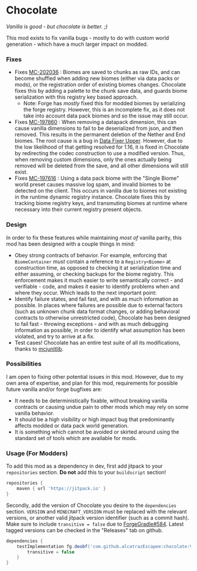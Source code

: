 # Chocolate

*Vanilla is good - but chocolate is better. ;)*

This mod exists to fix vanilla bugs - mostly to do with custom world generation - which have a much larger impact on modded.

### Fixes

- Fixes [MC-202036](https://bugs.mojang.com/browse/MC-202036) : Biomes are saved to chunks as raw IDs, and can become shuffled when adding new biomes (either via data packs or mods), or the registration order of existing biomes changes. Chocolate fixes this by adding a palette to the chunk save data, and guards biome serialization with this registry key based approach.
  - Note: Forge has *mostly* fixed this for modded biomes by serializing the forge registry. However, this is an incomplete fix, as it does not take into account data pack biomes and so the issue may still occur. 
- Fixes [MC-197860](https://bugs.mojang.com/browse/MC-197860) : When removing a datapack dimension, this can cause vanilla dimensions to fail to be deserialized from json, and then removed. This results in the permanent deletion of the Nether and End biomes. The root cause is a bug in [Data Fixer Upper](https://github.com/Mojang/DataFixerUpper/pull/55). However, due to the low likelihood of that getting resolved for 1.16, it is fixed in Chocolate by redirecting the codec construction to use a modified version. Thus, when removing custom dimensions, only the ones actually being removed will be deleted from the save, and all other dimensions will still exist.
- Fixes [MC-197616](https://bugs.mojang.com/browse/MC-197616) : Using a data pack biome with the "Single Biome" world preset causes massive log spam, and invalid biomes to be detected on the client. This occurs in vanilla due to biomes not existing in the runtime dynamic registry instance. Chocolate fixes this by tracking biome registry keys, and transmuting biomes at runtime where necessary into their current registry present objects.

### Design

In order to fix these features while maintaining *most of* vanilla parity, this mod has been designed with a couple things in mind:

- Obey strong contracts of behavior. For example, enforcing that `BiomeContainer` *must* contain a reference to a `Registry<Biome>` at construction time, as opposed to checking it at serialization time and either assuming, or checking backups for the biome registry. This enforcement makes it much easier to write semantically correct - and verifiable - code, and makes it easier to identify problems when and where they occur. Which leads to the next important point:
- Identify failure states, and fail fast, and with as much information as possible. In places where failures are possible due to external factors (such as unknown chunk data format changes, or adding behavioral contracts to otherwise unrestricted code), Chocolate has been designed to fail fast - throwing exceptions - and with as much debugging information as possible, in order to identify what assumption has been violated, and try to arrive at a fix.
- Test cases! Chocolate has an entire test suite of all its modifications, thanks to [mcjunitlib](https://github.com/alcatrazEscapee/mcjunitlib).

### Possibilities

I am open to fixing other potential issues in this mod. However, due to my own area of expertise, and plan for this mod, requirements for possible future vanilla and/or forge bugfixes are:

- It needs to be deterministically fixable, without breaking vanilla contracts or causing undue pain to other mods which may rely on some vanilla behavior.
- It should be a high visibility or high impact bug that predominantly affects modded or data pack world generation.
- It is something which cannot be avoided or skirted around using the standard set of tools which are available for mods.

### Usage (For Modders)

To add this mod as a dependency in dev, first add jitpack to your `repositories` section. **Do not** add this to your `buildscript` section!

```groovy
repositories {
    maven { url 'https://jitpack.io' }
}
```

Secondly, add the version of Chocolate you desire to the `dependencies` section. `VERSION` and `MINECRAFT_VERSION` must be replaced with the relevant versions, or another valid jitpack version identifier (such as a commit hash). Make sure to include `transitive = false` due to [ForgeGradle#584](https://github.com/MinecraftForge/ForgeGradle/issues/584). Latest tagged versions can be checked in the "Releases" tab on github.

```groovy
dependencies {
    testImplementation fg.deobf('com.github.alcatrazEscapee:chocolate:VERSION-MINECRAFT_VERSION') {
        transitive = false
    }
}
```